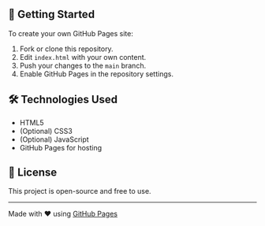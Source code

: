
## 🚀 Getting Started

To create your own GitHub Pages site:

1. Fork or clone this repository.
2. Edit `index.html` with your own content.
3. Push your changes to the `main` branch.
4. Enable GitHub Pages in the repository settings.

## 🛠️ Technologies Used

- HTML5
- (Optional) CSS3
- (Optional) JavaScript
- GitHub Pages for hosting

## 📃 License

This project is open-source and free to use.

---

Made with ❤️ using [GitHub Pages](https://pages.github.com)
